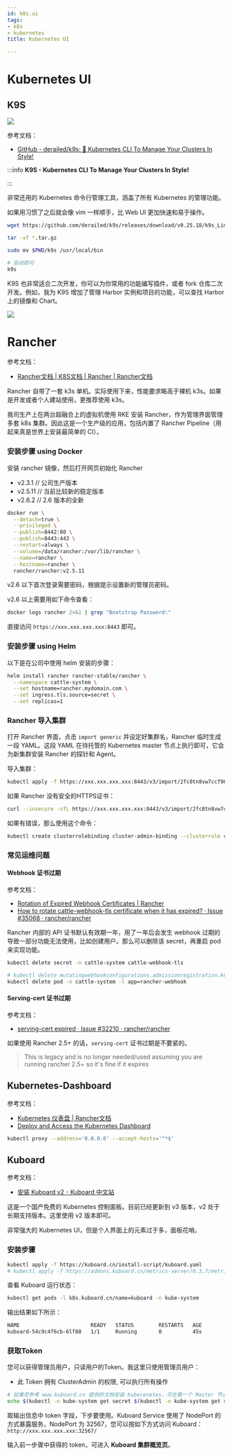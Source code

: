 ```yaml
---
id: k8s.ui
tags:
- k8s
- kubernetes
title: Kubernetes UI

---
```

# Kubernetes UI
## K9S
![](./../assets/1645719729527-7890d912-e808-4a1e-bb10-96b257d4df63.png)


参考文档：

+ [GitHub - derailed/k9s: 🐶 Kubernetes CLI To Manage Your Clusters In Style!](https://github.com/derailed/k9s)

:::info
**K9S - Kubernetes CLI To Manage Your Clusters In Style!**

:::

非常还用的 Kubernetes 命令行管理工具，涵盖了所有 Kubernetes 的管理功能。

如果用习惯了之后就会像 vim 一样顺手，比 Web UI 更加快速和易于操作。

```bash
wget https://github.com/derailed/k9s/releases/download/v0.25.18/k9s_Linux_x86_64.tar.gz

tar -xf *.tar.gz

sudo mv $PWD/k9s /usr/local/bin

# 启动即可
k9s
```

K9S 也非常适合二次开发，你可以为你常用的功能编写插件，或者 fork 仓库二次开发。例如，我为 K9S 增加了管理 Harbor 实例和项目的功能，可以查找 Harbor 上的镜像和 Chart。

![](./../assets/1645719540088-85e908a6-9371-44c1-bf68-53dfab5c817e.png)


# Rancher
参考文档：

+ [Rancher文档 | K8S文档 | Rancher | Rancher文档](https://docs.rancher.cn/docs/rke/%E5%AE%89%E8%A3%85%E6%AD%A5%E9%AA%A4/_index)

Rancher 自带了一套 k3s 单机。实际使用下来，性能要求略高于裸机 k3s。如果是开发或者个人建站使用，更推荐使用 k3s。

我司生产上在两台超融合上的虚拟机使用 RKE 安装 Rancher，作为管理界面管理多套 k8s 集群。因此这是一个生产级的应用，包括内置了 Rancher Pipeline（用起来真是世界上安装最简单的 CI）。

### 安装步骤 using Docker
安装 rancher 镜像，然后打开网页初始化 Rancher

+ v2.3.1  // 公司生产版本
+ v2.5.11 // 当前比较新的稳定版本
+ v2.6.2 // 2.6 版本的全新

```bash
docker run \
  --detach=true \
  --privileged \
  --publish=8442:80 \
  --publish=8443:443 \
  --restart=always \
  --volume=/data/rancher:/var/lib/rancher \
  --name=rancher \
  --hostname=rancher \
  rancher/rancher:v2.5.11
```

v2.6 以下首次登录需要密码，根据提示设置新的管理员密码。

v2.6 以上需要用如下命令查看：

```bash
docker logs rancher 2>&1 | grep "Bootstrap Password:"
```

直接访问 `https://xxx.xxx.xxx.xxx:8443` 即可。

### 安装步骤 using Helm
以下是在公司中使用 helm 安装的步骤：

```bash
helm install rancher rancher-stable/rancher \
  --namespace cattle-system \
  --set hostname=rancher.mydomain.com \
  --set ingress.tls.source=secret \
  --set replicas=1
```

### Rancher 导入集群
打开 Rancher 界面，点击 `import generic` 并设定好集群名，Rancher 临时生成一段 YAML。这段 YAML 在待托管的 Kubernetes master 节点上执行即可，它会为新集群安装 Rancher 的探针和 Agent。

导入集群：

```bash
kubectl apply -f https://xxx.xxx.xxx.xxx:8443/v3/import/2fc8tn8vw7ccf96mqx5tcjkjb6wbt7kpgvmlslrjqx9w4x5k5z85h9_c-m-fpgbd5zd.yaml
```

如果 Rancher 没有安全的HTTPS证书：

```bash
curl --insecure -sfL https://xxx.xxx.xxx.xxx:8443/v3/import/2fc8tn8vw7ccf96mqx5tcjkjb6wbt7kpgvmlslrjqx9w4x5k5z85h9_c-m-fpgbd5zd.yaml | kubectl apply -f -
```

如果有错误，那么使用这个命令：

```bash
kubectl create clusterrolebinding cluster-admin-binding --clusterrole cluster-admin --user <your username from your kubeconfig>
```

### 常见运维问题
#### Webhook 证书过期
参考文档：

+ [Rotation of Expired Webhook Certificates | Rancher](https://rancher.com/docs/rancher/v2.6/en/troubleshooting/expired-webhook-certificates/)
+ [How to rotate cattle-webhook-tls certificate when it has expired? · Issue #35068 · rancher/rancher](https://github.com/rancher/rancher/issues/35068)

Rancher 内部的 API 证书默认有效期一年，用了一年后会发生 webhook 过期的导致一部分功能无法使用，比如创建用户。那么可以删除该 secret，再重启 pod 来实现功能。

```bash
kubectl delete secret -n cattle-system cattle-webhook-tls

# kubectl delete mutatingwebhookconfigurations.admissionregistration.k8s.io --ignore-not-found=true rancher.cattle.io
kubectl delete pod -n cattle-system -l app=rancher-webhook
```

#### Serving-cert 证书过期
参考文档：

+ [serving-cert expired · Issue #32210 · rancher/rancher](https://github.com/rancher/rancher/issues/32210)

如果使用 Rancher 2.5+ 的话，`serving-cert` 证书过期是不要紧的。

> This is legacy and is no longer needed/used assuming you are running rancher 2.5+ so it's fine if it expires
>

## Kubernetes-Dashboard
参考文档：

+ [Kubernetes 仪表盘 | Rancher文档](https://docs.rancher.cn/docs/k3s/installation/kube-dashboard/_index)
+ [Deploy and Access the Kubernetes Dashboard](https://kubernetes.io/docs/tasks/access-application-cluster/web-ui-dashboard/)

```bash
kubectl proxy --address='0.0.0.0' --accept-hosts='^*$'
```

## Kuboard
参考文档：

+ [安装 Kuboard v2 - Kuboard 中文站](https://kuboard.cn/install/install-dashboard.html)

这是一个国产免费的 Kubernetes 控制面板。目前已经更新到 v3 版本，v2 处于长期支持版本。这里使用 v2 版本即可。

非常强大的 Kubernetes UI，但是个人界面上的元素过于多，面板花哨。

### 安装步骤
```bash
kubectl apply -f https://kuboard.cn/install-script/kuboard.yaml
# kubectl apply -f https://addons.kuboard.cn/metrics-server/0.3.7/metrics-server.yaml
```

查看 Kuboard 运行状态：

```bash
kubectl get pods -l k8s.kuboard.cn/name=kuboard -n kube-system
```

输出结果如下所示：

```bash
NAME                       READY   STATUS        RESTARTS   AGE
kuboard-54c9c4f6cb-6lf88   1/1     Running       0          45s
```

### 获取Token
您可以获得管理员用户，只读用户的Token。我这里只使用管理员用户：

+ 此 Token 拥有 ClusterAdmin 的权限, 可以执行所有操作

```bash
# 如果您参考 www.kuboard.cn 提供的文档安装 Kuberenetes，可在第一个 Master 节点上执行此命令
echo $(kubectl -n kube-system get secret $(kubectl -n kube-system get secret | grep ^kuboard-user | awk '{print $1}') -o go-template='{{.data.token}}' | base64 -d)
```

取输出信息中 token 字段，下步要使用。Kuboard Service 使用了 NodePort 的方式暴露服务，NodePort 为 32567，您可以按如下方式访问 Kuboard：`http://xxx.xxx.xxx.xxx:32567/`

输入前一步骤中获得的 token，可进入 **Kuboard 集群概览页**。

